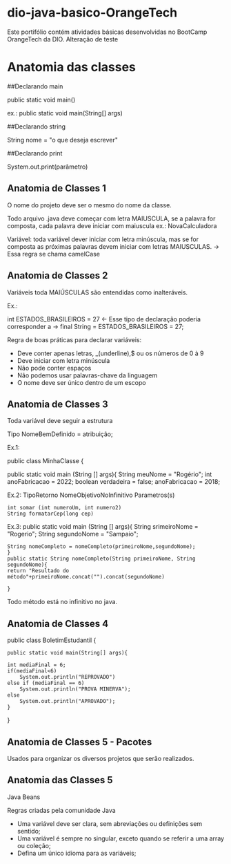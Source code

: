 # dio-java-basico-OrangeTech
Este portifólio contém atividades básicas desenvolvidas no BootCamp OrangeTech da DIO.
Alteração de teste


# Anatomia das classes

##Declarando main

public static void main()

ex.: public static void main(String[] args)

##Declarando string

String nome = "o que deseja escrever"

##Declarando print

System.out.print(parâmetro)



## Anatomia de Classes 1

O nome do projeto deve ser o mesmo do nome da classe.

Todo arquivo .java deve começar com letra MAIUSCULA, se a palavra for composta, 
cada palavra deve iniciar com maiuscula
ex.: NovaCalculadora

Variável: toda variável dever iniciar com letra minúscula,
mas se for composta as próximas palavras devem iniciar com letras
MAIUSCULAS. -> Essa regra se chama camelCase


## Anatomia de Classes 2


Variáveis toda MAIÚSCULAS são entendidas como inalteráveis.

Ex.: 

int ESTADOS_BRASILEIROS = 27 <- Esse tipo de declaração poderia
corresponder a -> final String = ESTADOS_BRASILEIROS = 27;


Regra de boas práticas para declarar variáveis:

- Deve conter apenas letras, _(underline),$ ou os números de 0 à 9
- Deve iniciar com letra minúscula
- Não pode conter espaços
- Não podemos usar palavras-chave da linguagem
- O nome deve ser único dentro de um escopo


## Anatomia de Classes 3



Toda variável deve seguir a estrutura

Tipo NomeBemDefinido = atribuição;

Ex.1:

public class MinhaClasse {

public static void main (String [] args){
	String meuNome = "Rogério";
	int anoFabricacao = 2022;
	boolean verdadeira = false;
	anoFabricacao = 2018;
	
Ex.2: TipoRetorno NomeObjetivoNoInfinitivo Parametros(s)

	int somar (int numeroUm, int numero2)
	String formatarCep(long cep)

Ex.3:
	public static void main (String [] args){
	String srimeiroNome = "Rogerio";
	String segundoNome = "Sampaio";

	String nomeCompleto = nomeCompleto(primeiroNome,segundoNome);
	}
	public static String nomeCompleto(String primeiroNome, String segundoNome){
	return "Resultado do método"+primeiroNome.concat("").concat(segundoNome)
	
	}
Todo método está no infinitivo no java.



## Anatomia de Classes 4

public class BoletimEstudantil {

	public static void main(String[] args){

	int mediaFinal = 6;
	if(mediaFinal<6)
		System.out.println("REPROVADO")
	else if (mediaFinal == 6)
		System.out.println("PROVA MINERVA");
	else
		System.out.println("APROVADO");
	}
}

## Anatomia de Classes 5 - Pacotes

Usados para organizar os diversos projetos que serão 
realizados.


## Anatomia das Classes 5

Java Beans

Regras criadas pela comunidade Java

- Uma variável deve ser clara, sem abreviações ou definições sem sentido;
- Uma variável é sempre no singular, exceto quando se referir a uma array ou coleção;
- Defina um único idioma para as variáveis;
